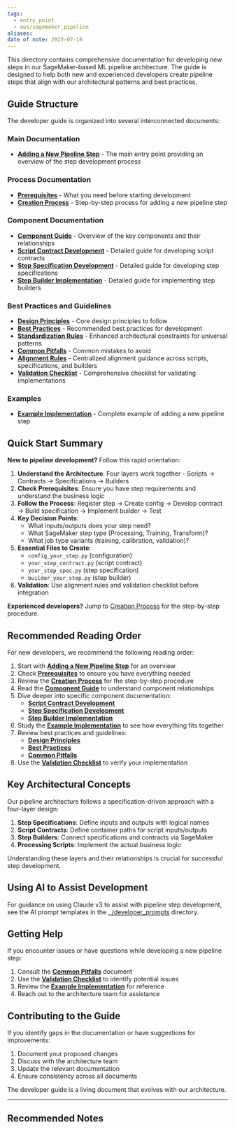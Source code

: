 ```yaml
---
tags:
  - entry_point
  - aws/sagemaker_pipeline
aliases: 
date of note: 2025-07-16
---
```

This directory contains comprehensive documentation for developing new steps in our SageMaker-based ML pipeline architecture. The guide is designed to help both new and experienced developers create pipeline steps that align with our architectural patterns and best practices.

## Guide Structure

The developer guide is organized into several interconnected documents:

### Main Documentation

- **[Adding a New Pipeline Step](Developer%20Guide%20Adding%20a%20New%20Step%20to%20the%20Pipeline.md)** - The main entry point providing an overview of the step development process

### Process Documentation

- **[Prerequisites](Prerequisites%20for%20Adding%20a%20New%20Pipeline%20Step.md)** - What you need before starting development
- **[Creation Process](Step%20Creation%20Process.md)** - Step-by-step process for adding a new pipeline step

### Component Documentation

- **[Component Guide](Detailed%20Component%20Guide.md)** - Overview of the key components and their relationships
- **[Script Contract Development](Script%20Contract%20Development.md)** - Detailed guide for developing script contracts
- **[Step Specification Development](Step%20Specification%20Development.md)** - Detailed guide for developing step specifications
- **[Step Builder Implementation](Step%20Builder%20Implementation.md)** - Detailed guide for implementing step builders

### Best Practices and Guidelines

- **[Design Principles](Design%20Principles.md)** - Core design principles to follow
- **[Best Practices](Best%20Practices.md)** - Recommended best practices for development
- **[Standardization Rules](Standardization%20Rules.md)** - Enhanced architectural constraints for universal patterns
- **[Common Pitfalls](Common%20Pitfalls%20to%20Avoid.md)** - Common mistakes to avoid
- **[Alignment Rules](Alignment%20Rules.md)** - Centralized alignment guidance across scripts, specifications, and builders
- **[Validation Checklist](Validation%20Checklist.md)** - Comprehensive checklist for validating implementations

### Examples

- **[Example Implementation](Example%20Adding%20a%20Feature%20Selection%20Step.md)** - Complete example of adding a new pipeline step

## Quick Start Summary

**New to pipeline development?** Follow this rapid orientation:

1. **Understand the Architecture**: Four layers work together - Scripts → Contracts → Specifications → Builders
2. **Check Prerequisites**: Ensure you have step requirements and understand the business logic
3. **Follow the Process**: Register step → Create config → Develop contract → Build specification → Implement builder → Test
4. **Key Decision Points**:
   - What inputs/outputs does your step need?
   - What SageMaker step type (Processing, Training, Transform)?
   - What job type variants (training, calibration, validation)?
5. **Essential Files to Create**:
   - `config_your_step.py` (configuration)
   - `your_step_contract.py` (script contract)
   - `your_step_spec.py` (step specification)
   - `builder_your_step.py` (step builder)
6. **Validation**: Use alignment rules and validation checklist before integration

**Experienced developers?** Jump to [Creation Process](Step%20Creation%20Process.md) for the step-by-step procedure.

## Recommended Reading Order

For new developers, we recommend the following reading order:

1. Start with **[Adding a New Pipeline Step](Developer%20Guide%20Adding%20a%20New%20Step%20to%20the%20Pipeline.md)** for an overview
2. Check **[Prerequisites](Prerequisites%20for%20Adding%20a%20New%20Pipeline%20Step.md)** to ensure you have everything needed
3. Review the **[Creation Process](Step%20Creation%20Process.md)** for the step-by-step procedure
4. Read the **[Component Guide](Detailed%20Component%20Guide.md)** to understand component relationships
5. Dive deeper into specific component documentation:
   - **[Script Contract Development](Script%20Contract%20Development.md)**
   - **[Step Specification Development](Step%20Specification%20Development.md)**
   - **[Step Builder Implementation](Step%20Builder%20Implementation.md)**
6. Study the **[Example Implementation](Example%20Adding%20a%20Feature%20Selection%20Step.md)** to see how everything fits together
7. Review best practices and guidelines:
   - **[Design Principles](Design%20Principles.md)**
   - **[Best Practices](Best%20Practices.md)**
   - **[Common Pitfalls](Common%20Pitfalls%20to%20Avoid.md)**
8. Use the **[Validation Checklist](Validation%20Checklist.md)** to verify your implementation

## Key Architectural Concepts

Our pipeline architecture follows a specification-driven approach with a four-layer design:

1. **Step Specifications**: Define inputs and outputs with logical names
2. **Script Contracts**: Define container paths for script inputs/outputs
3. **Step Builders**: Connect specifications and contracts via SageMaker
4. **Processing Scripts**: Implement the actual business logic

Understanding these layers and their relationships is crucial for successful step development.

## Using AI to Assist Development

For guidance on using Claude v3 to assist with pipeline step development, see the AI prompt templates in the [../developer_prompts](../developer_prompts) directory.

## Getting Help

If you encounter issues or have questions while developing a new pipeline step:

1. Consult the **[Common Pitfalls](Common%20Pitfalls%20to%20Avoid.md)** document
2. Use the **[Validation Checklist](Validation%20Checklist.md)** to identify potential issues
3. Review the **[Example Implementation](Example%20Adding%20a%20Feature%20Selection%20Step.md)** for reference
4. Reach out to the architecture team for assistance

## Contributing to the Guide

If you identify gaps in the documentation or have suggestions for improvements:

1. Document your proposed changes
2. Discuss with the architecture team
3. Update the relevant documentation
4. Ensure consistency across all documents

The developer guide is a living document that evolves with our architecture.


-----------
##  Recommended Notes